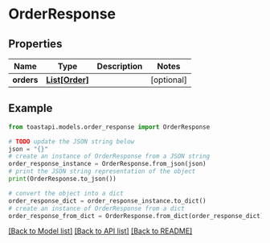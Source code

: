 # OrderResponse


## Properties

Name | Type | Description | Notes
------------ | ------------- | ------------- | -------------
**orders** | [**List[Order]**](Order.md) |  | [optional] 

## Example

```python
from toastapi.models.order_response import OrderResponse

# TODO update the JSON string below
json = "{}"
# create an instance of OrderResponse from a JSON string
order_response_instance = OrderResponse.from_json(json)
# print the JSON string representation of the object
print(OrderResponse.to_json())

# convert the object into a dict
order_response_dict = order_response_instance.to_dict()
# create an instance of OrderResponse from a dict
order_response_from_dict = OrderResponse.from_dict(order_response_dict)
```
[[Back to Model list]](../README.md#documentation-for-models) [[Back to API list]](../README.md#documentation-for-api-endpoints) [[Back to README]](../README.md)


